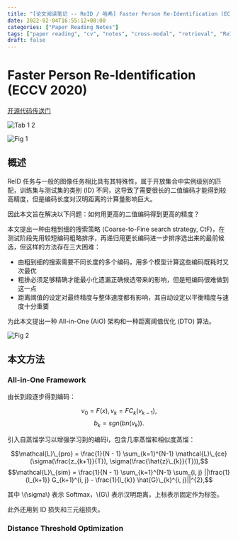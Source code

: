 ```yaml
---
title: "[论文阅读笔记 -- ReID / 哈希] Faster Person Re-Identification (ECCV 2020)"
date: 2022-02-04T16:55:12+08:00
categories: ["Paper Reading Notes"]
tags: ["paper reading", "cv", "notes", "cross-modal", "retrieval", "ReID", "Hashing"]
draft: false
---
```


# Faster Person Re-Identification (ECCV 2020)

[开源代码传送门](https://github.com/wangguanan/light-reid)

![Tab 1 2](/images/2022/PRN182/T1T2.png)

![Fig 1](/images/2022/PRN182/1.png)

## 概述

ReID 任务与一般的图像任务相比具有其特殊性，属于开放集合中实例级别的匹配，训练集与测试集的类别 (ID) 不同，这导致了需要很长的二值编码才能得到较高精度，但是编码长度对汉明距离的计算量影响巨大。  

因此本文旨在解决以下问题：如何用更高的二值编码得到更高的精度？  

本文提出一种由粗到细的搜索策略 (Coarse-to-Fine search strategy, CtF)，在测试阶段先用较短编码粗略排序，再递归用更长编码进一步排序选出来的最前候选，但这样的方法存在三大困难：  
+ 由粗到细的搜索需要不同长度的多个编码，用多个模型计算这些编码既耗时又次最优
+ 粗排必须足够精确才能最小化遗漏正确候选带来的影响，但是短编码很难做到这一点
+ 距离阈值的设定对最终精度与整体速度都有影响，其自动设定以平衡精度与速度十分重要 

为此本文提出一种 All-in-One (AiO) 架构和一种距离阈值优化 (DTO) 算法。  

![Fig 2](/images/2022/PRN182/2.png)

## 本文方法

### All-in-One Framework

由长到段逐步得到编码：  

$$v_{0} = F(x), v_{k} = FC_{k}(v_{k-1}),$$
$$b_{k} = sgn(bn(v_{k})).$$

引入自蒸馏学习以增强学习到的编码i，包含几率蒸馏和相似度蒸馏：  

$$\mathcal{L}\_{pro} = \frac{1}{N - 1} \sum_{k=1}^{N-1} \mathcal{L}\_{ce}(\sigma(\frac{z_{k+1}}{T}), \sigma(\frac{\hat{z}\_{k}}{T})),$$
$$\mathcal{L}\_{sim} = \frac{1}{N - 1} \sum_{k=1}^{N-1} \sum_{i, j} ||\frac{1}{l_{k+1}} G_{k+1}^{i, j} - \frac{1}{l_{k}} \hat{G}\_{k}^{i, j}||^{2},$$

其中 \\(\sigma\\) 表示 Softmax，\\(G\\) 表示汉明距离，上标表示固定作为标签。  

此外还用到 ID 损失和三元组损失。  

### Distance Threshold Optimization
